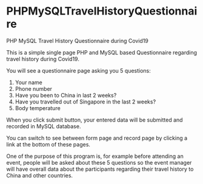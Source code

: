 # PHPMySQLTravelHistoryQuestionnaire
PHP MySQL Travel History Questionnaire during Covid19

This is a simple single page PHP and MySQL based Questionnaire regarding travel history during Covid19.

You will see a questionnaire page asking you 5 questions:
1. Your name
2. Phone number
3. Have you been to China in last 2 weeks?
4. Have you travelled out of Singapore in the last 2 weeks?
5. Body temperature

When you click submit button, your entered data will be submitted and recorded in MySQL database.

You can switch to see between form page and record page by clicking a link at the bottom of these pages.

One of the purpose of this program is, for example before attending an event, people will be asked about these 5 questions so the event manager will have overall data about the participants regarding their travel history to China and other countries.
